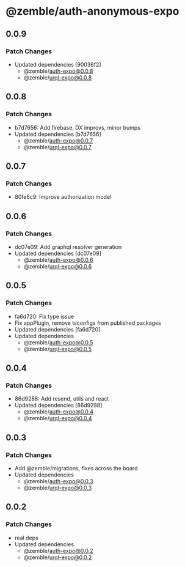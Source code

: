 # @zemble/auth-anonymous-expo

## 0.0.9

### Patch Changes

- Updated dependencies [90036f2]
  - @zemble/auth-expo@0.0.8
  - @zemble/urql-expo@0.0.8

## 0.0.8

### Patch Changes

- b7d7656: Add firebase, DX improvs, minor bumps
- Updated dependencies [b7d7656]
  - @zemble/auth-expo@0.0.7
  - @zemble/urql-expo@0.0.7

## 0.0.7

### Patch Changes

- 80fe6c9: Improve authorization model

## 0.0.6

### Patch Changes

- dc07e09: Add graphql resolver generation
- Updated dependencies [dc07e09]
  - @zemble/auth-expo@0.0.6
  - @zemble/urql-expo@0.0.6

## 0.0.5

### Patch Changes

- fa6d720: Fix type issue
- Fix appPlugin, remove tsconfigs from published packages
- Updated dependencies [fa6d720]
- Updated dependencies
  - @zemble/auth-expo@0.0.5
  - @zemble/urql-expo@0.0.5

## 0.0.4

### Patch Changes

- 86d9288: Add resend, utils and react
- Updated dependencies [86d9288]
  - @zemble/auth-expo@0.0.4
  - @zemble/urql-expo@0.0.4

## 0.0.3

### Patch Changes

- Add @zemble/migrations, fixes across the board
- Updated dependencies
  - @zemble/auth-expo@0.0.3
  - @zemble/urql-expo@0.0.3

## 0.0.2

### Patch Changes

- real deps
- Updated dependencies
  - @zemble/auth-expo@0.0.2
  - @zemble/urql-expo@0.0.2
